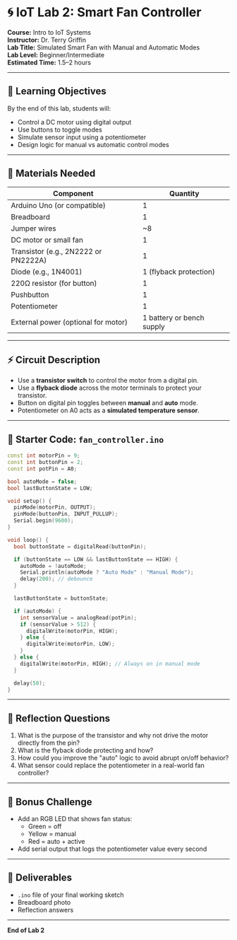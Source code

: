 # 🌀 IoT Lab 2: Smart Fan Controller

**Course:** Intro to IoT Systems  
**Instructor:** Dr. Terry Griffin  
**Lab Title:** Simulated Smart Fan with Manual and Automatic Modes  
**Lab Level:** Beginner/Intermediate  
**Estimated Time:** 1.5–2 hours

---

## 🎯 Learning Objectives

By the end of this lab, students will:

- Control a DC motor using digital output
- Use buttons to toggle modes
- Simulate sensor input using a potentiometer
- Design logic for manual vs automatic control modes

---

## 🧰 Materials Needed

| Component                            | Quantity                  |
| ------------------------------------ | ------------------------- |
| Arduino Uno (or compatible)          | 1                         |
| Breadboard                           | 1                         |
| Jumper wires                         | ~8                        |
| DC motor or small fan                | 1                         |
| Transistor (e.g., 2N2222 or PN2222A) | 1                         |
| Diode (e.g., 1N4001)                 | 1 (flyback protection)    |
| 220Ω resistor (for button)           | 1                         |
| Pushbutton                           | 1                         |
| Potentiometer                        | 1                         |
| External power (optional for motor)  | 1 battery or bench supply |

---

## ⚡ Circuit Description

- Use a **transistor switch** to control the motor from a digital pin.
- Use a **flyback diode** across the motor terminals to protect your transistor.
- Button on digital pin toggles between **manual** and **auto** mode.
- Potentiometer on A0 acts as a **simulated temperature sensor**.

---

## 🔧 Starter Code: `fan_controller.ino`

```cpp
const int motorPin = 9;
const int buttonPin = 2;
const int potPin = A0;

bool autoMode = false;
bool lastButtonState = LOW;

void setup() {
  pinMode(motorPin, OUTPUT);
  pinMode(buttonPin, INPUT_PULLUP);
  Serial.begin(9600);
}

void loop() {
  bool buttonState = digitalRead(buttonPin);

  if (buttonState == LOW && lastButtonState == HIGH) {
    autoMode = !autoMode;
    Serial.println(autoMode ? "Auto Mode" : "Manual Mode");
    delay(200); // debounce
  }

  lastButtonState = buttonState;

  if (autoMode) {
    int sensorValue = analogRead(potPin);
    if (sensorValue > 512) {
      digitalWrite(motorPin, HIGH);
    } else {
      digitalWrite(motorPin, LOW);
    }
  } else {
    digitalWrite(motorPin, HIGH); // Always on in manual mode
  }

  delay(50);
}
```

---

## 🧠 Reflection Questions

1. What is the purpose of the transistor and why not drive the motor directly from the pin?
2. What is the flyback diode protecting and how?
3. How could you improve the "auto" logic to avoid abrupt on/off behavior?
4. What sensor could replace the potentiometer in a real-world fan controller?

---

## 🧪 Bonus Challenge

- Add an RGB LED that shows fan status:
  - Green = off
  - Yellow = manual
  - Red = auto + active
- Add serial output that logs the potentiometer value every second

---

## 📝 Deliverables

- `.ino` file of your final working sketch
- Breadboard photo
- Reflection answers

---

**End of Lab 2**
